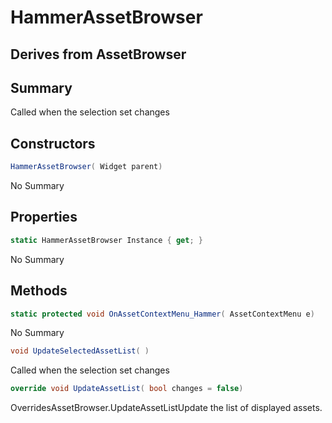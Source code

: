 # HammerAssetBrowser

## Derives from AssetBrowser

## Summary

Called when the selection set changes
## Constructors

```c#
HammerAssetBrowser( Widget parent) 
```
No Summary
## Properties

```c#
static HammerAssetBrowser Instance { get; } 
```
No Summary
## Methods

```c#
static protected void OnAssetContextMenu_Hammer( AssetContextMenu e) 
```
No Summary
```c#
void UpdateSelectedAssetList( ) 
```
Called when the selection set changes
```c#
override void UpdateAssetList( bool changes = false) 
```
OverridesAssetBrowser.UpdateAssetListUpdate the list of displayed assets.
